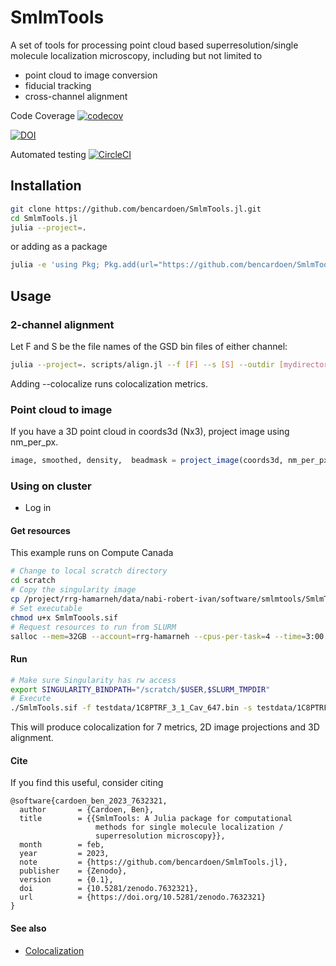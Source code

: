 # SmlmTools

A set of tools for processing point cloud based superresolution/single molecule localization microscopy, including but not limited to 
- point cloud to image conversion
- fiducial tracking
- cross-channel alignment

Code Coverage [![codecov](https://codecov.io/gh/bencardoen/SmlmTools.jl/branch/master/graph/badge.svg?token=qFQ3PGsBBY)](https://codecov.io/gh/bencardoen/SmlmTools.jl)

[![DOI](https://zenodo.org/badge/DOI/10.5281/zenodo.7632321.svg)](https://doi.org/10.5281/zenodo.7632321)

Automated testing [![CircleCI](https://dl.circleci.com/status-badge/img/gh/bencardoen/SmlmTools.jl/tree/master.svg?style=svg&circle-token=51454c475b36421e7f42be42ebcf3dea1b77c483)](https://dl.circleci.com/status-badge/redirect/gh/bencardoen/SmlmTools.jl/tree/master)

## Installation
```bash
git clone https://github.com/bencardoen/SmlmTools.jl.git
cd SmlmTools.jl
julia --project=.
```
or adding as a package
```bash
julia -e 'using Pkg; Pkg.add(url="https://github.com/bencardoen/SmlmTools.jl.git")'
```

## Usage
### 2-channel alignment
Let F and S be the file names of the GSD bin files of either channel:
```bash
julia --project=. scripts/align.jl --f [F] --s [S] --outdir [mydirectory] --colocalize --align --segment
```
Adding --colocalize runs colocalization metrics.

### Point cloud to image
If you have a 3D point cloud in coords3d (Nx3), project image using nm_per_px.
```julia
image, smoothed, density,  beadmask = project_image(coords3d, nm_per_px; mx=nothing, remove_bead=false, log_scale=true, σnm=10)
```

### Using on cluster
- Log in
#### Get resources
This example runs on Compute Canada
```bash
# Change to local scratch directory
cd scratch
# Copy the singularity image
cp /project/rrg-hamarneh/data/nabi-robert-ivan/software/smlmtools/SmlmTools.sif .
# Set executable
chmod u+x SmlmToools.sif
# Request resources to run from SLURM
salloc --mem=32GB --account=rrg-hamarneh --cpus-per-task=4 --time=3:00:00
```
#### Run
```bash
# Make sure Singularity has rw access
export SINGULARITY_BINDPATH="/scratch/$USER,$SLURM_TMPDIR"
# Execute
./SmlmTools.sif -f testdata/1C8PTRF_3_1_Cav_647.bin -s testdata/1C8PTRF_3_1_PTRF_568.bin -t GSD -p 10 -a -n 10 --outdir . -c
```
This will produce colocalization for 7 metrics, 2D image projections and 3D alignment.


#### Cite
If you find this useful, consider citing
```bibtext
@software{cardoen_ben_2023_7632321,
  author       = {Cardoen, Ben},
  title        = {{SmlmTools: A Julia package for computational 
                   methods for single molecule localization /
                   superresolution microscopy}},
  month        = feb,
  year         = 2023,
  note         = {https://github.com/bencardoen/SmlmTools.jl},
  publisher    = {Zenodo},
  version      = {0.1},
  doi          = {10.5281/zenodo.7632321},
  url          = {https://doi.org/10.5281/zenodo.7632321}
}
```

#### See also
- [Colocalization](https://github.com/bencardoen/Colocalization.jl)
